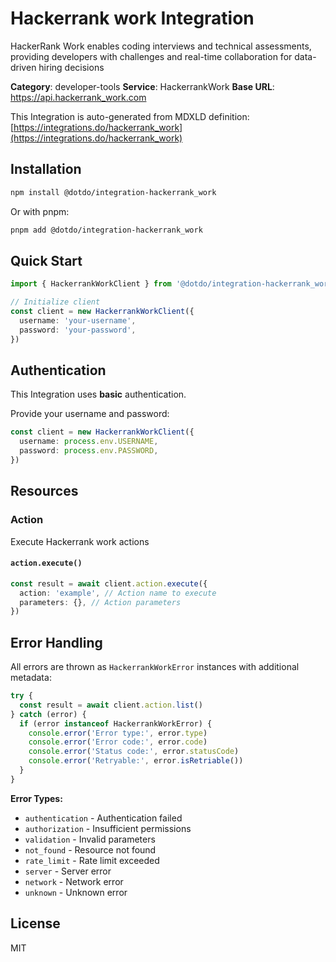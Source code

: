 # Hackerrank work Integration

HackerRank Work enables coding interviews and technical assessments, providing developers with challenges and real-time collaboration for data-driven hiring decisions

**Category**: developer-tools
**Service**: HackerrankWork
**Base URL**: https://api.hackerrank_work.com

This Integration is auto-generated from MDXLD definition: [https://integrations.do/hackerrank_work](https://integrations.do/hackerrank_work)

## Installation

```bash
npm install @dotdo/integration-hackerrank_work
```

Or with pnpm:

```bash
pnpm add @dotdo/integration-hackerrank_work
```

## Quick Start

```typescript
import { HackerrankWorkClient } from '@dotdo/integration-hackerrank_work'

// Initialize client
const client = new HackerrankWorkClient({
  username: 'your-username',
  password: 'your-password',
})
```

## Authentication

This Integration uses **basic** authentication.

Provide your username and password:

```typescript
const client = new HackerrankWorkClient({
  username: process.env.USERNAME,
  password: process.env.PASSWORD,
})
```

## Resources

### Action

Execute Hackerrank work actions

#### `action.execute()`

```typescript
const result = await client.action.execute({
  action: 'example', // Action name to execute
  parameters: {}, // Action parameters
})
```

## Error Handling

All errors are thrown as `HackerrankWorkError` instances with additional metadata:

```typescript
try {
  const result = await client.action.list()
} catch (error) {
  if (error instanceof HackerrankWorkError) {
    console.error('Error type:', error.type)
    console.error('Error code:', error.code)
    console.error('Status code:', error.statusCode)
    console.error('Retryable:', error.isRetriable())
  }
}
```

**Error Types:**

- `authentication` - Authentication failed
- `authorization` - Insufficient permissions
- `validation` - Invalid parameters
- `not_found` - Resource not found
- `rate_limit` - Rate limit exceeded
- `server` - Server error
- `network` - Network error
- `unknown` - Unknown error

## License

MIT
